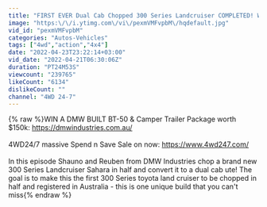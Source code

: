 ```yaml
---
title: "FIRST EVER Dual Cab Chopped 300 Series Landcruiser COMPLETED! We filmed the WHOLE PROCESS!"
image: "https:\/\/i.ytimg.com\/vi\/pexmVMFvpbM\/hqdefault.jpg"
vid_id: "pexmVMFvpbM"
categories: "Autos-Vehicles"
tags: ["4wd","action","4x4"]
date: "2022-04-23T23:22:14+03:00"
vid_date: "2022-04-21T06:30:06Z"
duration: "PT24M53S"
viewcount: "239765"
likeCount: "6134"
dislikeCount: ""
channel: "4WD 24-7"
---
```

{% raw %}WIN A DMW BUILT BT-50 &amp; Camper Trailer Package worth $150k: <a rel="nofollow" target="blank" href="https://dmwindustries.com.au/">https://dmwindustries.com.au/</a><br /><br />4WD24/7 massive Spend n Save Sale on now: <a rel="nofollow" target="blank" href="https://www.4wd247.com/">https://www.4wd247.com/</a><br /><br />In this episode Shauno and Reuben from DMW Industries chop a brand new 300 Series Landcruiser Sahara in half and convert it to a dual cab ute! The goal is to make this the first 300 Series toyota land cruiser to be chopped in half and registered in Australia - this is one unique build that you can't miss{% endraw %}
